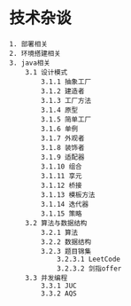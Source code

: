 # 技术杂谈
    1. 部署相关
    2. 环境搭建相关
    3. java相关
        3.1 设计模式
            3.1.1 抽象工厂
            3.1.2 建造者
            3.1.3 工厂方法
            3.1.4 原型
            3.1.5 简单工厂
            3.1.6 单例
            3.1.7 外观者
            3.1.8 装饰者
            3.1.9 适配器
            3.1.10 组合
            3.1.11 享元
            3.1.12 桥接
            3.1.13 模板方法
            3.1.14 迭代器
            3.1.15 策略
        3.2 算法与数据结构
            3.2.1 算法
            3.2.2 数据结构
            3.2.3 题目锦集
                3.2.3.1 LeetCode
                3.2.3.2 剑指offer
        3.3 并发编程
            3.3.1 JUC
            3.3.2 AQS

